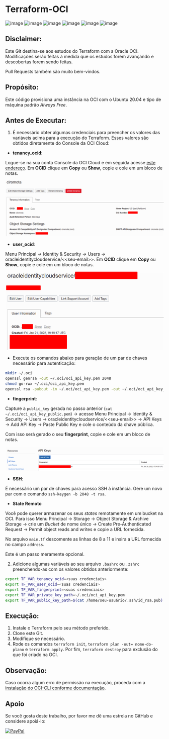 # Terraform-OCI

![image](https://img.shields.io/badge/Oracle-F80000?style=for-the-badge&logo=oracle&logoColor=black) 
![image](https://img.shields.io/badge/terraform-%235835CC.svg?style=for-the-badge&logo=terraform&logoColor=white)
![image](https://img.shields.io/badge/Shell_Script-121011?style=for-the-badge&logo=gnu-bash&logoColor=white)
![image](https://img.shields.io/badge/Cent%20OS-262577?style=for-the-badge&logo=CentOS&logoColor=white)
![image](https://img.shields.io/badge/Red%20Hat-EE0000?style=for-the-badge&logo=redhat&logoColor=white)
![image](https://img.shields.io/badge/Ubuntu-E95420?style=for-the-badge&logo=ubuntu&logoColor=white)

## Disclaimer:

Este Git destina-se aos estudos do Terraform com a Oracle OCI. Modificações serão feitas à medida que os estudos forem avançando e descobertas forem sendo feitas.

Pull Requests também são muito bem-vindos.

## Propósito:

Este código provisiona uma instância na OCI com o Ubuntu 20.04 e tipo de máquina padrão _Always Free_.

## Antes de Executar:

1. É necessário obter algumas credenciais para preencher os valores das variáveis acima para a execução do Terraform. Esses valores são obtidos diretamente do Console da OCI Cloud:

- **tenancy_ocid**:

Logue-se na sua conta Console da OCI Cloud e em seguida acesse [este endereço](https://cloud.oracle.com/tenancy). Em **OCID** clique em **Copy** ou **Show**, copie e cole em um bloco de notas.

![](/images/tenancy.png)

- **user_ocid**:

Menu Principal -> Identity & Security -> Users -> 	oracleidentitycloudservice/\<<seu-email\>>. Em **OCID** clique em **Copy** ou **Show**, copie e cole em um bloco de notas.

![](/images/user.png)

- Execute os comandos abaixo para geração de um par de chaves necessário para autenticação:

```bash
mkdir ~/.oci
openssl genrsa -out ~/.oci/oci_api_key.pem 2048
chmod go-rwx ~/.oci/oci_api_key.pem
openssl rsa -pubout -in ~/.oci/oci_api_key.pem -out ~/.oci/oci_api_key_public.pem
```

- **fingerprint**:

Capture a `public_key` gerada no passo anterior (`cat ~/.oci/oci_api_key_public.pem`) -> acesse Menu Principal -> Identity & Security -> Users -> 	oracleidentitycloudservice/\<<seu-email\>> -> API Keys -> Add API Key -> Paste Public Key e cole o conteúdo da chave pública.

Com isso será gerado o seu **fingerprint**, copie e cole em um bloco de notas.

![](/images/fingerprint.png)

- **SSH**:

É necessário um par de chaves para acesso SSH à instância. Gere um novo par com o comando `ssh-keygen -b 2048 -t rsa`.

- **State Remoto**

Você pode querer armazenar os seus *states* remotamente em um bucket na OCI. Para isso Menu Principal -> Storage -> Object Storage & Archive Storage -> crie um *Bucket* de nome único -> Create Pre-Authenticated Request -> Permit object reads and writes e copie a URL fornecida.

No arquivo `main.tf` descomente as linhas de 8 a 11 e insira a URL fornecida no campo `address`.

Este é um passo meramente opcional.

2. Adicione algumas variáveis ao seu arquivo `.bashrc` ou `.zshrc` preenchendo-as com os valores obtidos anteriormente:

```bash
export TF_VAR_tenancy_ocid=<suas credenciais>
export TF_VAR_user_ocid=<suas credenciais>
export TF_VAR_fingerprint=<suas credenciais>
export TF_VAR_private_key_path=~/.oci/oci_api_key.pem
export TF_VAR_public_key_path=$(cat /home/seu-usuário/.ssh/id_rsa.pub)
```

## Execução:

1. Instale o Terraform pelo seu método preferido.
2. Clone este Git.
3. Modifique se necessário.
4. Rode os comandos `terraform init`, `terraform plan -out= nome-do-plano` e `terraform apply`. Por fim, `terraform destroy` para exclusão do que foi criado na OCI.

## Observação:

Caso ocorra algum erro de permissão na execução, proceda com a [instalação do OCI-CLI conforme documentação](https://www.oracle.com/br/technical-resources/articles/cloudcomp/utilizando-oci-cli-p1.html).

## Apoio

Se você gosta deste trabalho, por favor me dê uma estrela no GitHub e considere apoiá-lo:

[![PayPal](https://img.shields.io/badge/PayPal-00457C?style=for-the-badge&logo=paypal&logoColor=white)](https://www.paypal.com/donate/?business=VUS6R8TX53NTS&no_recurring=0&currency_code=BRL)